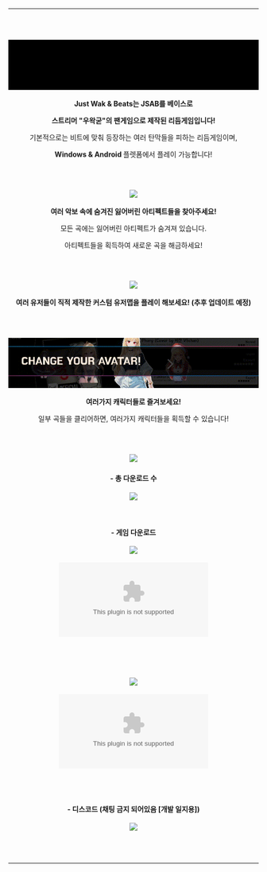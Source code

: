 <div align = "center">
  

#
  
-----------------------------


</br></br>
  
<img src = "imgs/comp1.gif"></br>

  
<b> Just Wak & Beats는 JSAB를 베이스로

스트리머 "우왁굳"의 팬게임으로 제작된 리듬게임입니다! </b>

기본적으로는 비트에 맞춰 등장하는 여러 탄막들을 피하는 리듬게임이며, 

<b> Windows & Android </b> 플렛폼에서 플레이 가능합니다!
  
</br></br>


  
<img src = "imgs/comp2.gif"></br>

<b> 여러 악보 속에 숨겨진 잃어버린 아티펙트들을 찾아주세요! </b>

모든 곡에는 잃어버린 아티펙트가 숨겨져 있습니다.

아티펙트들을 획득하여 새로운 곡을 해금하세요!
  
</br></br>


  
<img src = "imgs/comp3.gif"></br>

<b> 여러 유저들이 직적 제작한 커스텀 유저맵을 플레이 해보세요! (추후 업데이트 예정) </b>

</br></br>



  
<img src = "imgs/comp4.gif"></br>

<b> 여러가지 캐릭터들로 즐겨보세요! </b>

일부 곡들을 클리어하면, 여러가지 캐릭터들을 획득할 수 있습니다!
  
</br></br>



  
<img src = "imgs/spr_W.png">

#### - 총 다운로드 수

![](https://img.shields.io/github/downloads/ABER1047/Just_Wak_and_Beats/total?color=866AFF)

</br>

#### - 게임 다운로드 

<img src = "https://i.namu.wiki/i/ohtOPT4Qx5A3cIxcedFRdqM__VQSrxFJLLEnINvodvC8JWVwZGazq4woyTmM5km4wDdeYZERpwBUnF8AuhC5Q6qaZxNOEsY8WCSgSJzslvdvaMdqDZt39vgVsLLx1rv2aOnk8gVTGAtq67Tw6h-11Q.svg"></br>

[![](https://img.shields.io/github/downloads/ABER1047/Just_Wak_and_Beats/CBT3.0/Just.Wak.and.Beats.3.1.apk?color=98FF6A&label=Download&style=for-the-badge)](https://github.com/ABER1047/Just_Wak_and_Beats/releases/download/CBT3.0/Just.Wak.and.Beats.3.1.apk)


</br></br></br>

<img src = "https://i.namu.wiki/i/Tm1ueyPBwuBus_eFjlRuj27m8HViwE18BG_bhORWtD8ku8qByWu-7K65Tfg_gbW9lX20wj4szrUXboKMMbCEaEKG8qXobpjnYhQK9_hQptsXIQweZKXfbWEivr2jO6azf6yNyvT-6_CfBPsIVdRYJA.svg"></br>

[![](https://img.shields.io/github/downloads/ABER1047/Just_Wak_and_Beats/CBT3.0/Just.Wak.and.Beats.Beta.3.0.zip?color=6AE2FF&label=Download&style=for-the-badge)](https://github.com/ABER1047/Just_Wak_and_Beats/releases/download/CBT3.0/Just.Wak.and.Beats.Beta.3.0.zip)

</br></br>

#### - 디스코드 (채팅 금지 되어있음 [개발 일지용])

[![](https://discordapp.com/api/guilds/958378000414568558/embed.png?style=banner2)](https://discord.gg/hzbCTRemqq)

</br></br>


</div>

-----------------------------
##
